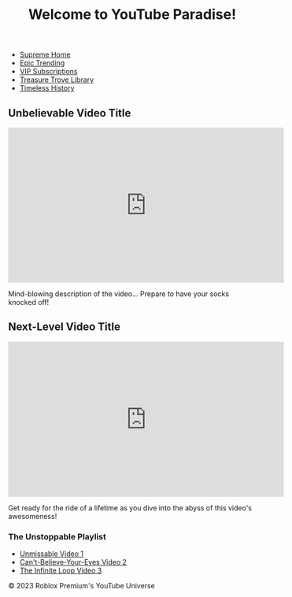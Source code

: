 <!DOCTYPE html>
<html>
<head>
  <title>Roblox Premium's Ultimate YouTube Experience</title>
</head>
<body>
  <header>
    <h1>Welcome to YouTube Paradise!</h1>
  </header>
  <nav>
    <ul>
      <li><a href="#">Supreme Home</a></li>
      <li><a href="#">Epic Trending</a></li>
      <li><a href="#">VIP Subscriptions</a></li>
      <li><a href="#">Treasure Trove Library</a></li>
      <li><a href="#">Timeless History</a></li>
    </ul>
  </nav>
  <section>
    <article>
      <h2>Unbelievable Video Title</h2>
      <iframe width="560" height="315" src="https://www.youtube.com/embed/VIDEO_ID" frameborder="0" allowfullscreen></iframe>
      <p>Mind-blowing description of the video... Prepare to have your socks knocked off!</p>
    </article>
    <article>
      <h2>Next-Level Video Title</h2>
      <iframe width="560" height="315" src="https://www.youtube.com/embed/ANOTHER_VIDEO_ID" frameborder="0" allowfullscreen></iframe>
      <p>Get ready for the ride of a lifetime as you dive into the abyss of this video's awesomeness!</p>
    </article>
    <!-- Keep adding articles for a cascading spectacle of videos -->
  </section>
  <aside>
    <h3>The Unstoppable Playlist</h3>
    <ul>
      <li><a href="#">Unmissable Video 1</a></li>
      <li><a href="#">Can't-Believe-Your-Eyes Video 2</a></li>
      <li><a href="#">The Infinite Loop Video 3</a></li>
    </ul>
  </aside>
  <footer>
    <p>&copy; 2023 Roblox Premium's YouTube Universe</p>
  </footer>
</body>
</html>

